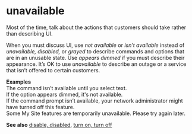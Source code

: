 # unavailable

Most of the time, talk about the actions that customers should take rather than describing UI. 

When you must discuss UI, use *not available* or *isn’t available* instead of *unavailable, disabled,* or *grayed* to describe commands and options that are in an unusable state. Use *appears dimmed* if you must describe their appearance. It’s OK to use *unavailable* to describe an outage or a service that isn’t offered to certain customers.  

**Examples**  
The command isn’t available until you select text.  
If the option appears dimmed, it's not available.  
If the command prompt isn’t available, your network administrator might have turned off this feature.  
Some My Site features are temporarily unavailable. Please try again later.

**See also** [disable, disabled](~/a-z-word-list-term-collections/d/disable-disabled.md), [turn on, turn off](~/a-z-word-list-term-collections/t/turn-on-turn-off.md)
